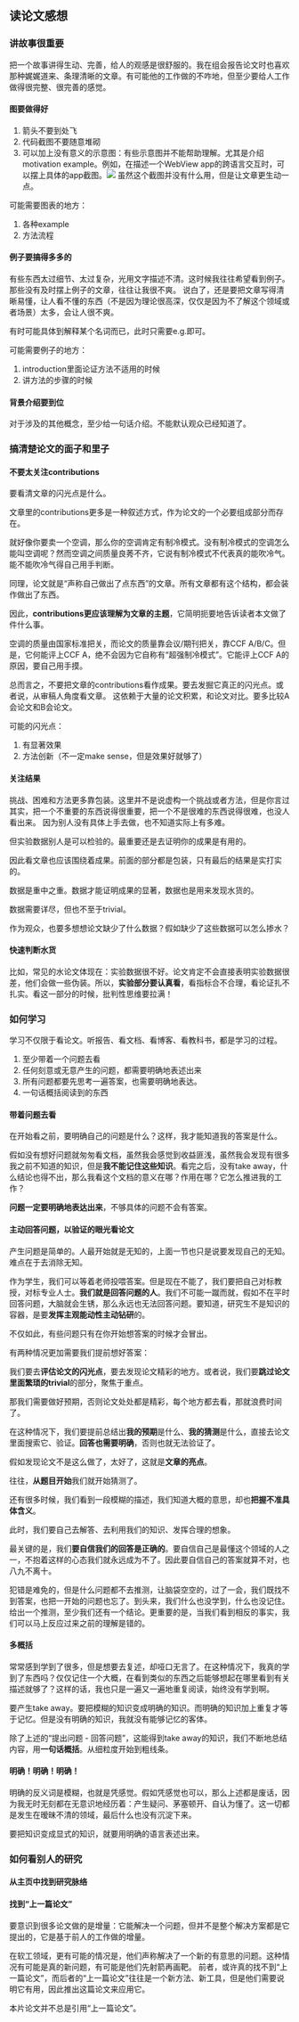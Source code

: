 ## 读论文感想

### 讲故事很重要
把一个故事讲得生动、完善，给人的观感是很舒服的。我在组会报告论文时也喜欢那种娓娓道来、条理清晰的文章。有可能他的工作做的不咋地，但至少要给人工作做得很完整、很完善的感觉。

#### 图要做得好
1. 箭头不要到处飞
2. 代码截图不要随意堆砌
3. 可以加上没有意义的示意图：有些示意图并不能帮助理解。尤其是介绍motivation example。例如，在描述一个WebView app的跨语言交互时，可以摆上具体的app截图。![](./2023-10-10-13-50-03.png) 虽然这个截图并没有什么用，但是让文章更生动一点。

可能需要图表的地方：
1. 各种example
2. 方法流程

#### 例子要搞得多多的

有些东西太过细节、太过复杂，光用文字描述不清。这时候我往往希望看到例子。那些没有及时摆上例子的文章，往往让我很不爽。
说白了，还是要把文章写得清晰易懂，让人看不懂的东西（不是因为理论很高深，仅仅是因为不了解这个领域或者场景）太多，会让人很不爽。

有时可能具体到解释某个名词而已，此时只需要e.g.即可。

可能需要例子的地方：
1. introduction里面论证方法不适用的时候
1. 讲方法的步骤的时候

#### 背景介绍要到位

对于涉及的其他概念，至少给一句话介绍。不能默认观众已经知道了。

### 搞清楚论文的面子和里子

#### 不要太关注contributions
要看清文章的闪光点是什么。

文章里的contributions更多是一种叙述方式，作为论文的一个必要组成部分而存在。

就好像你要卖一个空调，那么你的空调肯定有制冷模式。没有制冷模式的空调怎么能叫空调呢？然而空调之间质量良莠不齐，它说有制冷模式不代表真的能吹冷气。能不能吹冷气得自己用手判断。

同理，论文就是“声称自己做出了点东西”的文章。所有文章都有这个结构，都会装作做出了东西。

因此，**contributions更应该理解为文章的主题**，它简明扼要地告诉读者本文做了件什么事。

空调的质量由国家标准把关，而论文的质量靠会议/期刊把关，靠CCF A/B/C。但是，它何能评上CCF A，绝不会因为它自称有“超强制冷模式”。它能评上CCF A的原因，要自己用手摸。

总而言之，不要把文章的contributions看作成果。要去发掘它真正的闪光点。或者说，从审稿人角度看文章。
这依赖于大量的论文积累，和论文对比。要多比较A会论文和B会论文。

可能的闪光点：
1. 有显著效果
2. 方法创新（不一定make sense，但是效果好就够了）

#### 关注结果

挑战、困难和方法更多靠包装。这里并不是说虚构一个挑战或者方法，但是你言过其实，把一个不重要的东西说得很重要，把一个不是很难的东西说得很难，也没人看出来。
因为别人没有具体上手去做，也不知道实际上有多难。

但实验数据别人是可以检验的。最重要还是去证明你的成果是有用的。

因此看文章也应该围绕着成果。前面的部分都是包装，只有最后的结果是实打实的。

数据是重中之重。数据才能证明成果的显著，数据也是用来发现水货的。

数据需要详尽，但也不至于trivial。

作为观众，也要多想想论文缺少了什么数据？假如缺少了这些数据可以怎么掺水？


#### 快速判断水货

比如，常见的水论文体现在：实验数据很不好。论文肯定不会直接表明实验数据很差，他们会做一些伪装。所以，**实验部分要认真看**，看指标合不合理，看论证扎不扎实。看这一部分的时候，批判性思维要拉满！

### 如何学习

学习不仅限于看论文。听报告、看文档、看博客、看教科书，都是学习的过程。

1. 至少带着一个问题去看
2. 任何刻意或无意产生的问题，都需要明确地表述出来
3. 所有问题都要先思考一遍答案，也需要明确地表达。
4. 一句话概括阅读到的东西

#### 带着问题去看

在开始看之前，要明确自己的问题是什么？这样，我才能知道我的答案是什么。

假如没有想好问题就匆匆看文档，虽然我会感觉到收益匪浅，虽然我会发现有很多我之前不知道的知识，但是**我不能记住这些知识**。看完之后，没有take away，什么结论也得不出，那么我看这个文档的意义在哪？作用在哪？它怎么推进我的工作？

**问题一定要明确地表达出来**，不够具体的问题不会有答案。


#### 主动回答问题，以验证的眼光看论文

产生问题是简单的。人最开始就是无知的，上面一节也只是说要发现自己的无知。难点在于去消除无知。

作为学生，我们可以等着老师投喂答案。但是现在不能了，我们要把自己对标教授，对标专业人士。**我们就是回答问题的人**。我们不可能一蹴而就，假如不在平时回答问题，大脑就会生锈，那么永远也无法回答问题。要知道，研究生不是知识的容器，是要**发挥主观能动性主动钻研**的。

不仅如此，有些问题只有在你开始想答案的时候才会冒出。

有两种情况更加需要我们提前想好答案：

我们要去**评估论文的闪光点**，要去发现论文精彩的地方。或者说，我们要**跳过论文里面繁琐的trivial**的部分，聚焦于重点。

那我们需要做好预期，否则论文处处都是精彩，每个地方都去看，那就浪费时间了。

在这种情况下，我们要提前总结出**我的预期**是什么、**我的猜测**是什么，直接去论文里面搜索它、验证。**回答也需要明确**，否则也就无法验证了。

假如发现论文不是这么做了，太好了，这就是**文章的亮点**。

往往，**从题目开始**我们就开始猜测了。

还有很多时候，我们看到一段模糊的描述，我们知道大概的意思，却也**把握不准具体含义**。

此时，我们要自己去解答、去利用我们的知识、发挥合理的想象。

最关键的是，我们**要自信我们的回答是正确的**。要自信自己是最懂这个领域的人之一，不抱着这样的心态我们就永远成为不了。因此要自信自己的答案就算不对，也八九不离十。

犯错是难免的，但是什么问题都不去推测，让脑袋空空的，过了一会，我们既找不到答案，也把一开始的问题也忘了。到头来，我们什么也没学到，什么也没记住。
给出一个推测，至少我们还有一个结论。更重要的是，当我们看到相反的事实，我们可以马上反应过来之前的理解是错的。

#### 多概括

常常感到学到了很多，但是想要去复述，却哑口无言了。在这种情况下，我真的学到了东西吗？仅仅记住一个大概，在看到类似的东西之后能够想起在哪里看到有关描述就够了？这样的话，我也只是一遍又一遍地重复阅读，始终没有学到啊。

要产生take away。要把模糊的知识变成明确的知识。而明确的知识加上重复才等于记忆。但是没有明确的知识，我就没有能够记忆的客体。

除了上述的“提出问题 - 回答问题”，这能得到take away的知识，我们不断地总结内容，用**一句话概括**。从细粒度开始到粗线条。

#### 明确！明确！明确！

明确的反义词是模糊，也就是凭感觉。假如凭感觉也可以，那么上述都是废话，因为我无时无刻都在无意识地经历着：产生疑问、茅塞顿开、自认为懂了。这一切都是发生在暧昧不清的领域，最后什么也没有沉淀下来。

要把知识变成显式的知识，就要用明确的语言表述出来。

### 如何看别人的研究

#### 从主页中找到研究脉络

#### 找到“上一篇论文”

要意识到很多论文做的是增量：它能解决一个问题，但并不是整个解决方案都是它提出的，它是基于前人的工作做的增量。

在软工领域，更有可能的情况是，他们声称解决了一个新的有意思的问题。这种情况有可能是真的新问题，有可能是他们先射箭再画靶。
前者，或许真的找不到“上一篇论文”，而后者的“上一篇论文”往往是一个新方法、新工具，但是他们需要说明它有用，因此推出这篇论文来应用它。

本片论文并不总是引用“上一篇论文”。
